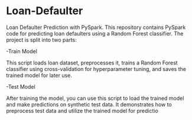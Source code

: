 # Loan-Defaulter
Loan Defaulter Prediction with PySpark.
This repository contains PySpark code for predicting loan defaulters using a Random Forest classifier. 
The project is split into two parts:

-Train Model


This script loads loan dataset, preprocesses it, trains a Random Forest classifier using cross-validation for hyperparameter tuning, and saves the trained model for later use.


-Test Model 


After training the model, you can use this script to load the trained model and make predictions on synthetic test data. It demonstrates how to preprocess test data and utilize the trained model for predictio
